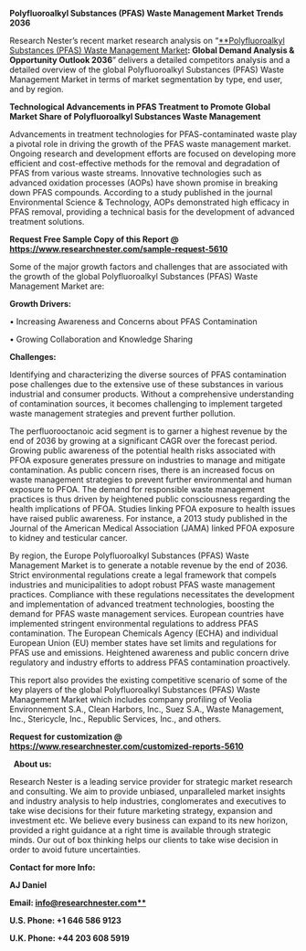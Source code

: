 ﻿**Polyfluoroalkyl Substances (PFAS) Waste Management Market Trends 2036**

Research Nester’s recent market research analysis on “[**Polyfluoroalkyl Substances (PFAS) Waste Management Market](https://www.researchnester.com/reports/polyfluoroalkyl-substances-waste-management-market/5610)**: Global Demand Analysis & Opportunity Outlook 2036**” delivers a detailed competitors analysis and a detailed overview of the global Polyfluoroalkyl Substances (PFAS) Waste Management Market in terms of market segmentation by type, end user, and by region. 

**Technological Advancements in PFAS Treatment to Promote Global Market Share of Polyfluoroalkyl Substances Waste Management**

Advancements in treatment technologies for PFAS-contaminated waste play a pivotal role in driving the growth of the PFAS waste management market. Ongoing research and development efforts are focused on developing more efficient and cost-effective methods for the removal and degradation of PFAS from various waste streams. Innovative technologies such as advanced oxidation processes (AOPs) have shown promise in breaking down PFAS compounds. According to a study published in the journal Environmental Science & Technology, AOPs demonstrated high efficacy in PFAS removal, providing a technical basis for the development of advanced treatment solutions.

**Request Free Sample Copy of this Report @ <https://www.researchnester.com/sample-request-5610>** 

<a name="_hlk153828431"></a>Some of the major growth factors and challenges that are associated with the growth of the global Polyfluoroalkyl Substances (PFAS) Waste Management Market are:

**Growth Drivers:**

•	Increasing Awareness and Concerns about PFAS Contamination

•	Growing Collaboration and Knowledge Sharing

**Challenges:**

Identifying and characterizing the diverse sources of PFAS contamination pose challenges due to the extensive use of these substances in various industrial and consumer products. Without a comprehensive understanding of contamination sources, it becomes challenging to implement targeted waste management strategies and prevent further pollution.

<a name="_hlk147244479"></a><a name="_hlk153828483"></a>The perfluorooctanoic acid segment is to garner a highest revenue by the end of 2036 by growing at a significant CAGR over the forecast period. Growing public awareness of the potential health risks associated with PFOA exposure generates pressure on industries to manage and mitigate contamination. As public concern rises, there is an increased focus on waste management strategies to prevent further environmental and human exposure to PFOA. The demand for responsible waste management practices is thus driven by heightened public consciousness regarding the health implications of PFOA. Studies linking PFOA exposure to health issues have raised public awareness. For instance, a 2013 study published in the Journal of the American Medical Association (JAMA) linked PFOA exposure to kidney and testicular cancer.

<a name="_hlk147244557"></a><a name="_hlk153828879"></a>By region, the Europe Polyfluoroalkyl Substances (PFAS) Waste Management Market is to generate <a name="_hlk140522455"></a>a notable revenue by the end of 2036. Strict environmental regulations create a legal framework that compels industries and municipalities to adopt robust PFAS waste management practices. Compliance with these regulations necessitates the development and implementation of advanced treatment technologies, boosting the demand for PFAS waste management services. European countries have implemented stringent environmental regulations to address PFAS contamination. The European Chemicals Agency (ECHA) and individual European Union (EU) member states have set limits and regulations for PFAS use and emissions. Heightened awareness and public concern drive regulatory and industry efforts to address PFAS contamination proactively.

<a name="_hlk147244718"></a>This report also provides the existing competitive scenario of some of the key players of the global Polyfluoroalkyl Substances (PFAS) Waste Management Market which includes company profiling of Veolia Environnement S.A., Clean Harbors, Inc., Suez S.A., Waste Management, Inc., Stericycle, Inc., Republic Services, Inc., and others.   

**Request for customization @ <https://www.researchnester.com/customized-reports-5610>** 

` `**About us:**

Research Nester is a leading service provider for strategic market research and consulting. We aim to provide unbiased, unparalleled market insights and industry analysis to help industries, conglomerates and executives to take wise decisions for their future marketing strategy, expansion and investment etc. We believe every business can expand to its new horizon, provided a right guidance at a right time is available through strategic minds. Our out of box thinking helps our clients to take wise decision in order to avoid future uncertainties.

**Contact for more Info:**

**AJ Daniel**

**Email: [info@researchnester.com**](mailto:info@researchnester.com)**

**U.S. Phone: +1 646 586 9123** 

**U.K. Phone: +44 203 608 5919**

